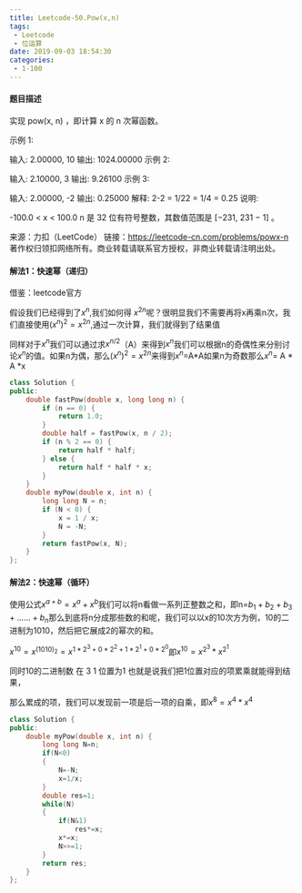 ```yaml
---
title: Leetcode-50.Pow(x,n)
tags:
 - Leetcode
 - 位运算
date: 2019-09-03 18:54:30
categories:
 - 1-100
---
```


#### 题目描述

实现 pow(x, n) ，即计算 x 的 n 次幂函数。

<!--more-->

示例 1:

输入: 2.00000, 10
输出: 1024.00000
示例 2:

输入: 2.10000, 3
输出: 9.26100
示例 3:

输入: 2.00000, -2
输出: 0.25000
解释: 2-2 = 1/22 = 1/4 = 0.25
说明:

-100.0 < x < 100.0
n 是 32 位有符号整数，其数值范围是 [−231, 231 − 1] 。

来源：力扣（LeetCode）
链接：https://leetcode-cn.com/problems/powx-n
著作权归领扣网络所有。商业转载请联系官方授权，非商业转载请注明出处。

#### 解法1：快速幂（递归）

借鉴：leetcode官方

假设我们已经得到了$x^n$,我们如何得 $x^{2n}$呢？很明显我们不需要再将x再乘n次，我们直接使用$(x^n)^2=x^{2n}$,通过一次计算，我们就得到了结果值

同样对于$x^n$我们可以通过求$x^{n/2}$（A）来得到$x^n$我们可以根据n的奇偶性来分别讨论$x^n$的值。如果n为偶，那么$(x^n)^2=x^{2n}$来得到$x^n$=A*A如果n为奇数那么$x^n$= A * A *x

```c++
class Solution {
public:
    double fastPow(double x, long long n) {
        if (n == 0) {
            return 1.0;
        }
        double half = fastPow(x, n / 2);
        if (n % 2 == 0) {
            return half * half;
        } else {
            return half * half * x;
        }
    }
    double myPow(double x, int n) {
        long long N = n;
        if (N < 0) {
            x = 1 / x;
            N = -N;
        }
        return fastPow(x, N);
    }
};
```

#### 解法2：快速幂（循环）

使用公式$x^{a+b}=x^a+x^b$我们可以将n看做一系列正整数之和，即n=$b_1+b_2+b_3+......+b_n$那么到底将n分成那些数的和呢，我们可以以x的10次方为例，10的二进制为1010，然后把它展成2的幂次的和。

$x^{10}=x^{(1010)_2}=x^{1*2^3+0*2^2+1*2^1+0*2^0}$即$x^{10}=x^{2^3}*x^{2^1}$

同时10的二进制数 在 3 1 位置为1 也就是说我们把1位置对应的项累乘就能得到结果，

那么累成的项，我们可以发现前一项是后一项的自乘，即$x^8=x^4*x^4$

```c++
class Solution {
public:
    double myPow(double x, int n) {
        long long N=n;
        if(N<0)
        {
            N=-N;
            x=1/x;
        }
        double res=1;
        while(N)
        {
            if(N&1)
                res*=x;
            x*=x;
            N>>=1;
        }
        return res;
    }
};
```

